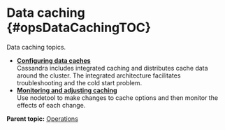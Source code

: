 # Data caching {#opsDataCachingTOC}

Data caching topics.

-   **[Configuring data caches](../../cassandra/operations/opsConfiguringCaches.md)**  
Cassandra includes integrated caching and distributes cache data around the cluster. The integrated architecture facilitates troubleshooting and the cold start problem.
-   **[Monitoring and adjusting caching](../../cassandra/operations/opsMonitoringCache.md)**  
Use nodetool to make changes to cache options and then monitor the effects of each change.

**Parent topic:** [Operations](../../cassandra/operations/operationsTOC.md)

